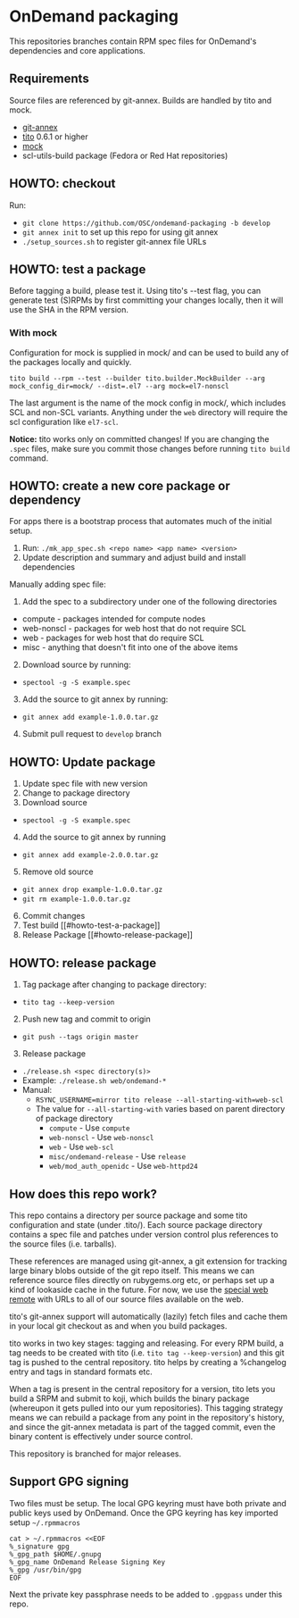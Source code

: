 # OnDemand packaging

This repositories branches contain RPM spec files for OnDemand's dependencies and core applications.

## Requirements

Source files are referenced by git-annex.  Builds are handled by tito and mock.

* [git-annex](http://git-annex.branchable.com/)
* [tito](https://github.com/dgoodwin/tito) 0.6.1 or higher
* [mock](http://fedoraproject.org/wiki/Projects/Mock)
* scl-utils-build package (Fedora or Red Hat repositories)

## HOWTO: checkout

Run:

* `git clone https://github.com/OSC/ondemand-packaging -b develop`
* `git annex init` to set up this repo for using git annex
* `./setup_sources.sh` to register git-annex file URLs

## HOWTO: test a package

Before tagging a build, please test it.  Using tito's --test flag, you can
generate test (S)RPMs by first committing your changes locally, then it will
use the SHA in the RPM version.

### With mock

Configuration for mock is supplied in mock/ and can be used to build any of
the packages locally and quickly.

```
tito build --rpm --test --builder tito.builder.MockBuilder --arg mock_config_dir=mock/ --dist=.el7 --arg mock=el7-nonscl
```

The last argument is the name of the mock config in mock/, which includes SCL
and non-SCL variants.  Anything under the `web` directory will require the scl configuration like `el7-scl`.

**Notice:** tito works only on committed changes! If you are changing the `.spec` files, make sure you commit those changes before running `tito build` command.

## HOWTO: create a new core package or dependency

For apps there is a bootstrap process that automates much of the initial setup.

1. Run: `./mk_app_spec.sh <repo name> <app name> <version>`
2. Update description and summary and adjust build and install dependencies

Manually adding spec file:

1. Add the spec to a subdirectory under one of the following directories
  * compute - packages intended for compute nodes
  * web-nonscl - packages for web host that do not require SCL
  * web - packages for web host that do require SCL
  * misc - anything that doesn't fit into one of the above items
2. Download source by running:
  * `spectool -g -S example.spec`
3. Add the source to git annex by running:
  * `git annex add example-1.0.0.tar.gz`
4. Submit pull request to `develop` branch

## HOWTO: Update package

1. Update spec file with new version
2. Change to package directory
3. Download source
  * `spectool -g -S example.spec`
4. Add the source to git annex by running
  * `git annex add example-2.0.0.tar.gz`
5. Remove old source
  * `git annex drop example-1.0.0.tar.gz`
  * `git rm example-1.0.0.tar.gz`
6. Commit changes
7. Test build [[#howto-test-a-package]]
8. Release Package [[#howto-release-package]]

## HOWTO: release package

1. Tag package after changing to package directory:
  * `tito tag --keep-version`
2. Push new tag and commit to origin
  * `git push --tags origin master`
3. Release package
  * `./release.sh <spec directory(s)>`
  * Example: `./release.sh web/ondemand-*`
  * Manual:
    * `RSYNC_USERNAME=mirror tito release --all-starting-with=web-scl`
    * The value for `--all-starting-with` varies based on parent directory of package directory
      * `compute` - Use `compute`
      * `web-nonscl` - Use `web-nonscl`
      * `web` - Use `web-scl`
      * `misc/ondemand-release` - Use `release`
      * `web/mod_auth_openidc` - Use `web-httpd24`

## How does this repo work?

This repo contains a directory per source package and some tito configuration
and state (under .tito/).  Each source package directory contains a spec
file and patches under version control plus references to the source files
(i.e. tarballs).

These references are managed using git-annex, a git extension for tracking
large binary blobs outside of the git repo itself.  This means we can
reference source files directly on rubygems.org etc, or perhaps set up a kind
of lookaside cache in the future.  For now, we use the [special web remote](http://git-annex.branchable.com/tips/using_the_web_as_a_special_remote/)
with URLs to all of our source files available on the web.

tito's git-annex support will automatically (lazily) fetch files and cache
them in your local git checkout as and when you build packages.

tito works in two key stages: tagging and releasing.  For every RPM build, a
tag needs to be created with tito (i.e. `tito tag --keep-version`) and this
git tag is pushed to the central repository.  tito helps by creating a
%changelog entry and tags in standard formats etc.

When a tag is present in the central repository for a version, tito lets you
build a SRPM and submit to koji, which builds the binary package (whereupon it
gets pulled into our yum repositories).  This tagging strategy means we can
rebuild a package from any point in the repository's history, and since the
git-annex metadata is part of the tagged commit, even the binary content is
effectively under source control.

This repository is branched for major releases.

## Support GPG signing

Two files must be setup.  The local GPG keyring must have both private and public keys used by OnDemand.  Once the GPG keyring has key imported setup `~/.rpmmacros`

```
cat > ~/.rpmmacros <<EOF
%_signature gpg
%_gpg_path $HOME/.gnupg
%_gpg_name OnDemand Release Signing Key
%_gpg /usr/bin/gpg
EOF
```

Next the private key passphrase needs to be added to `.gpgpass` under this repo.
